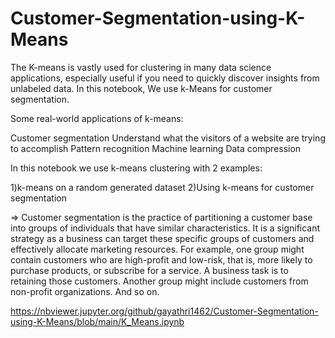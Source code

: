 # Customer-Segmentation-using-K-Means

The K-means is vastly used for clustering in many data science applications, especially useful if you need to quickly discover insights from unlabeled data.
In this notebook, We use k-Means for customer segmentation.

Some real-world applications of k-means:

Customer segmentation
Understand what the visitors of a website are trying to accomplish
Pattern recognition
Machine learning
Data compression

In this notebook we use k-means clustering with 2 examples:

1)k-means on a random generated dataset
2)Using k-means for customer segmentation

=> Customer segmentation is the practice of partitioning a customer base into groups of individuals that have similar characteristics. It is a significant strategy as a business can target these specific groups of customers and effectively allocate marketing resources. For example, one group might contain customers who are high-profit and low-risk, that is, more likely to purchase products, or subscribe for a service. A business task is to retaining those customers. Another group might include customers from non-profit organizations. And so on.

https://nbviewer.jupyter.org/github/gayathri1462/Customer-Segmentation-using-K-Means/blob/main/K_Means.ipynb
